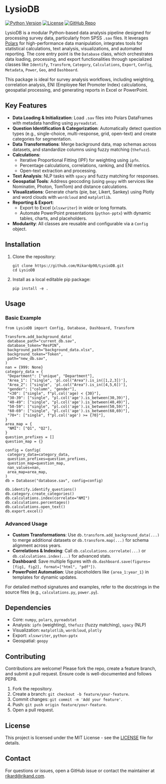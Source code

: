 # LysioDB

[![Python Version](https://img.shields.io/badge/python-3.10%2B-blue.svg)](https://www.python.org/downloads/)
[![License](https://img.shields.io/badge/license-MIT-green.svg)](LICENSE)
[![GitHub Repo](https://img.shields.io/badge/GitHub-Repo-black?logo=github)](https://github.com/Rikardp98/LysioDB)

LysioDB is a modular Python-based data analysis pipeline designed for processing survey data, particularly from SPSS `.sav` files. It leverages [Polars](https://pola.rs/) for high-performance data manipulation, integrates tools for statistical calculations, text analysis, visualizations, and automated reporting. The core entry point is the `Database` class, which orchestrates data loading, processing, and export functionalities through specialized classes like `Identify`, `Transform`, `Category`, `Calculations`, `Export`, `Config`, `Metadata`, `Power`, `Geo`, and `Dashboard`.

This package is ideal for survey analysis workflows, including weighting, correlation analysis, ENI (Employee Net Promoter Index) calculations, geospatial processing, and generating reports in Excel or PowerPoint.

## Key Features

- **Data Loading & Initialization**: Load `.sav` files into Polars DataFrames with metadata handling using `pyreadstat`.
- **Question Identification & Categorization**: Automatically detect question types (e.g., single-choice, multi-response, grid, open-text) and create categories for segmentation.
- **Data Transformations**: Merge background data, map schemas across datasets, and standardize columns using fuzzy matching (`thefuzz`).
- **Calculations**:
  - Iterative Proportional Fitting (IPF) for weighting using `ipfn`.
  - Percentage calculations, correlations, ranking, and ENI metrics.
  - Open-text extraction and processing.
- **Text Analysis**: NLP tasks with `spacy` and fuzzy matching for responses.
- **Geospatial Tools**: Address geocoding (using `geopy` with services like Nominatim, Photon, TomTom) and distance calculations.
- **Visualizations**: Generate charts (pie, bar, Likert, Sankey) using Plotly and word clouds with `wordcloud` and `matplotlib`.
- **Reporting & Export**:
  - Export to Excel (`xlsxwriter`) in wide or long formats.
  - Automate PowerPoint presentations (`python-pptx`) with dynamic tables, charts, and placeholders.
- **Modularity**: All classes are reusable and configurable via a `Config` object.

## Installation

1. Clone the repository:
   ```
   git clone https://github.com/Rikardp98/LysioDB.git
   cd LysioDB
   ```

2. Install as a local editable pip package:
   ```
   pip install -e .
   ```


## Usage

### Basic Example
   ```
from LysioDB import Config, Database, Dashboard, Transform

Transform.add_background_data(
    database_path="current_db.sav",
    database_token="ResPIN",
    background_path="background_data.xlsx",
    background_token="Token",
    path="new_db.sav",
)
nan = {999: None}
category_data = {
    "Department": ["unique", "Department"],
    "Area_1": ["single", 'pl.col("Area").is_in([1,2,3])'],
    "Area_2": ["single", 'pl.col("Area").is_in([4,5,6])'],
    "gender": ["column", "gender"],
    "<30": ["single", f"pl.col('age) < {30}"],
    "30-39": ["single", "pl.col('age').is_between(30,39)"],
    "40-49": ["single", "pl.col('age').is_between(40,49)"],
    "50-59": ["single", "pl.col('age').is_between(50,59)"],
    "60-69": ["single", "pl.col('age').is_between(60,69)"],
    "70+": ["single", f"pl.col('age') >= {70}"],
}
area_map = {
    "NMI": ["Q1", "Q2"],
}
question_prefixes = []
question_map = {}

config = Config(
    category_data=category_data,
    question_prefixes=question_prefixes,
    question_map=question_map,
    nan_values=nan,
    area_map=area_map,
)
db = Database("database.sav", config=config)

db.identify.identify_questions()
db.category.create_categories()
db.calculations.index(correlate="NMI")
db.calculations.percentages()
db.calculations.open_text()
db.export.excel()

   ```
### Advanced Usage

- **Custom Transformations**: Use `db.transform.add_background_data(...)` to merge additional datasets or `db.transform.map(...)` for schema alignment across years.
- **Correlations & Indexing**: Call `db.calculations.correlate(...)` or `db.calculations.index(...)` for advanced stats.
- **Dashboard**: Save multiple figures with `db.dashboard.save(figures=[fig1, fig2], format=["html", "pdf"])`.
- **PowerPoint Automation**: Use placeholders like `{area_1:year_1}` in templates for dynamic updates.

For detailed method signatures and examples, refer to the docstrings in the source files (e.g., `calculations.py`, `power.py`).

## Dependencies

- Core: `numpy`, `polars`, `pyreadstat`
- Analysis: `ipfn` (weighting), `thefuzz` (fuzzy matching), `spacy` (NLP)
- Visualization: `matplotlib`, `wordcloud`, `plotly`
- Export: `xlsxwriter`, `python-pptx`
- Geospatial: `geopy`

## Contributing

Contributions are welcome! Please fork the repo, create a feature branch, and submit a pull request. Ensure code is well-documented and follows PEP8.

1. Fork the repository.
2. Create a branch: `git checkout -b feature/your-feature`.
3. Commit changes: `git commit -m 'Add your feature'`.
4. Push: `git push origin feature/your-feature`.
5. Open a pull request.

## License

This project is licensed under the MIT License - see the [LICENSE](LICENSE) file for details.

## Contact

For questions or issues, open a GitHub issue or contact the maintainer at [rikard@rikand.com](mailto:rikard@rikand.com).
